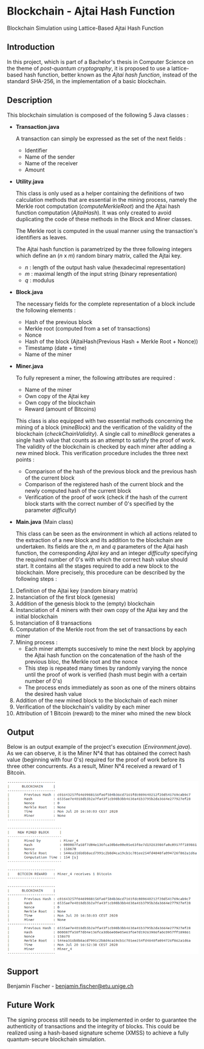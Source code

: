 # Blockchain - Ajtai Hash Function

Blockchain Simulation using Lattice-Based Ajtai Hash Function

## Introduction

In this project, which is part of a Bachelor's thesis in Computer Science on the theme of *post-quantum cryptography*,
it is proposed to use a lattice-based hash function, better known as the *Ajtai hash function*,
instead of the standard SHA-256, in the implementation of a basic blockchain.

## Description

This blockchain simulation is composed of the following 5 Java classes :

- **Transaction.java**

   A transaction can simply be expressed as the set of the next fields :
  
   - Identifier
   - Name of the sender
   - Name of the receiver
   - Amount
   
- **Utility.java**

  This class is only used as a helper containing the definitions of two calculation methods that are essential in the mining process, namely the Merkle root computation (*computeMerkleRoot*) and the Ajtai hash function computation (*AjtaiHash*). It was only created to avoid duplicating the code of these methods in the Block and Miner classes.
  
  The Merkle root is computed in the usual manner using the transaction's identifiers as leaves.
  
  The Ajtai hash function is parametrized by the three following integers which define an (*n* x *m*) random binary matrix, called the Ajtai key.
  
   - *n* : length of the output hash value (hexadecimal representation)
   - *m* : maximal length of the input string (binary representation)
   - *q* : modulus
  
- **Block.java**

  The necessary fields for the complete representation of a block include the following elements :
  
   - Hash of the previous block
   - Merkle root (computed from a set of transactions)
   - Nonce
   - Hash of the block (AjtaiHash(Previous Hash + Merkle Root + Nonce))
   - Timestamp (date + time)
   - Name of the miner

- **Miner.java**

  To fully represent a miner, the following attributes are required :
  
   - Name of the miner
   - Own copy of the Ajtai key
   - Own copy of the blockchain
   - Reward (amount of Bitcoins)
 
  This class is also equipped with two essential methods concerning the mining of a block (*mineBlock*) and the verification of the validity of the blockchain (*checkChainValidity*). A single call to *mineBlock* generates a single hash value that counts as an attempt to satisfy the proof of work. The validity of the blockchain is checked by each miner after adding a new mined block. This verification procedure includes the three next points :
  
   - Comparison of the hash of the previous block and the previous hash of the current block
   - Comparison of the registered hash of the current block and the newly computed hash of the current block
   - Verification of the proof of work (check if the hash of the current block starts with the correct number of 0's specified by the parameter *difficulty*)

 - **Main.java** (Main class)
 
   This class can be seen as the environment in which all actions related to the extraction of a new block and its addition to the blockchain are undertaken. Its fields are the *n*, *m* and *q* parameters of the Ajtai hash function, the corresponding *Ajtai key* and an integer *difficulty* specifying the required number of 0's with which the correct hash value should start. It contains all the stages required to add a new block to the blockchain. More precisely, this procedure can be described by the following steps :
  
  1. Definition of the Ajtai key (random binary matrix)
  2. Instanciation of the first block (genesis)
  3. Addition of the genesis block to the (empty) blockchain
  4. Instanciation of 4 miners with their own copy of the Ajtai key and the initial blockchain
  5. Instanciation of 8 transactions
  6. Computation of the Merkle root from the set of transactions by each miner
  7. Mining process :
     - Each miner attempts succesively to mine the next block by applying the Ajtai hash function on the concatenation of the hash of the previous bloc, the Merkle root and the nonce
     - This step is repeated many times by randomly varying the nonce until the proof of work is verified (hash must begin with a certain number of 0's)
     - The process ends immediately as soon as one of the miners obtains the desired hash value
  8. Addition of the new mined block to the blockchain of each miner
  9. Verification of the blockchain's validity by each miner
  10. Attribution of 1 Bitcoin (reward) to the miner who mined the new block

## Output

Below is an output example of the project's execution (*Environment.java*). As we can observe, it is the Miner N°4 that has obtained the correct hash value (beginning with four 0's) required for the proof of work before its three other concurrents. As a result, Miner N°4 received a reward of 1 Bitcoin.

![alt text](https://github.com/WatiBenj/Blockchain_Ajtai_Hash/blob/master/Output.PNG)

## Support

Benjamin Fischer - benjamin.fischer@etu.unige.ch

## Future Work

The signing process still needs to be implemented in order to guarantee the authenticity of transactions and the integrity of blocks. This could be realized using a hash-based signature scheme (XMSS) to achieve a fully quantum-secure blockchain simulation.


